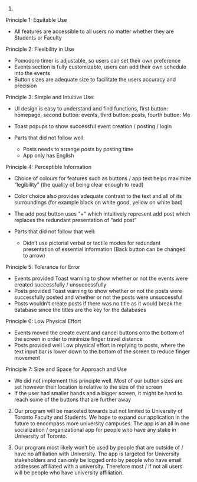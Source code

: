 1.
Principle 1: Equitable Use

- All features are accessible to all users no matter whether they are Students or Faculty


Principle 2: Flexibility in Use

- Pomodoro timer is adjustable, so users can set their own preference
- Events section is fully customizable, users can add their own schedule into the events
- Button sizes are adequate size to facilitate the users accuracy and precision

Principle 3: Simple and Intuitive Use:

- UI design is easy to understand and find functions, first button: homepage, second button: events, third button: posts, fourth button: Me
- Toast popups to show successful event creation / posting / login

- Parts that did not follow well: 
    - Posts needs to arrange posts by posting time
    - App only has English

Principle 4: Perceptible Information

- Choice of colours for features such as buttons / app text helps maximize “legibility” (the quality of being clear enough to read)
- Color choice also provides adequate contrast to the text and all of its surroundings (for example black on white good,  yellow on white bad)
- The add post button uses “+” which intuitively represent add post which replaces the redundant presentation of “add post”

- Parts that did not follow that well:
    - Didn’t use pictorial verbal or tactile modes for redundant presentation of essential information (Back button can be changed to arrow)

Principle 5: Tolerance for Error

- Events provided Toast warning to show whether or not the events were created successfully / unsuccessfully
- Posts provided Toast warning to show whether or not the posts were successfully posted and whether or not the posts were unsuccessful
- Posts wouldn’t create posts if there was no title as it would break the database since the titles are the key for the databases


Principle 6: Low Physical Effort

- Events moved the create event and cancel buttons onto the bottom of the screen in order to minimize finger travel distance
- Posts provided well Low physical effort in replying to posts, where the text input bar is lower down to the bottom of the screen to reduce finger movement

Principle 7: Size and Space for Approach and Use

- We did not implement this principle well. Most of our button sizes are set however their location is relative to the size of the screen
- If the user had smaller hands and a bigger screen, it might be hard to reach some of the buttons that are further away


2. Our program will be marketed towards but not limited to University of Toronto Faculty and Students. We hope to expand our application in the future to encompass more university campuses. The app is an all in one socialization / organizational app for people who have any stake in University of Toronto.

3. Our program most likely won’t be used by people that are outside of / have no affiliation with University. The app is targeted for University stakeholders and can only be logged onto by people who have email addresses affiliated with a university. Therefore most / if not all users will be people who have university affiliation.
